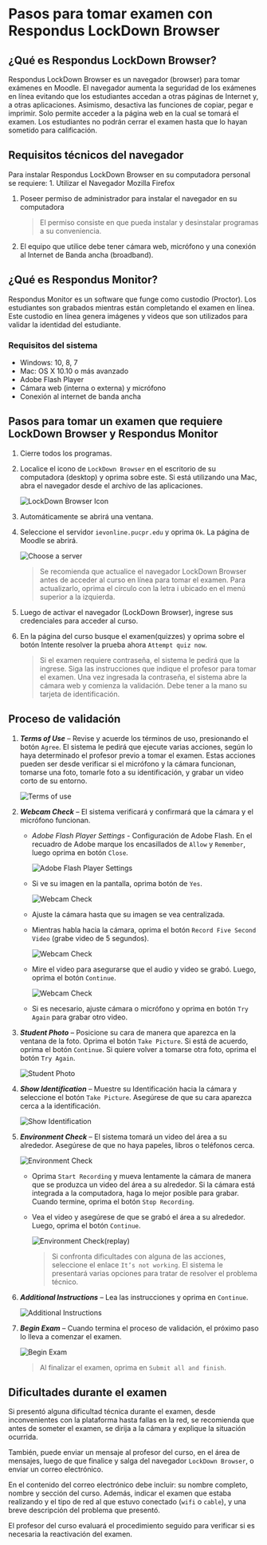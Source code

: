 # Pasos para tomar examen con Respondus LockDown Browser

## ¿Qué es Respondus LockDown Browser?

Respondus LockDown Browser es un navegador \(browser\) para tomar exámenes en Moodle. El navegador aumenta la seguridad de los exámenes en línea evitando que los estudiantes accedan a otras páginas de Internet y, a otras aplicaciones. Asimismo, desactiva las funciones de copiar, pegar e imprimir. Solo permite acceder a la página web en la cual se tomará el examen. Los estudiantes no podrán cerrar el examen hasta que lo hayan sometido para calificación.

## Requisitos técnicos del navegador

Para instalar Respondus LockDown Browser en su computadora personal se requiere: 1. Utilizar el Navegador Mozilla Firefox

1. Poseer permiso de administrador para instalar el navegador en su computadora

   > El permiso consiste en que pueda instalar y desinstalar programas a su conveniencia.

2. El equipo que utilice debe tener cámara web, micrófono y una conexión al Internet de Banda ancha \(broadband\).

## ¿Qué es Respondus Monitor?

Respondus Monitor es un software que funge como custodio \(Proctor\). Los estudiantes son grabados mientras están completando el examen en línea. Este custodio en línea genera imágenes y videos que son utilizados para validar la identidad del estudiante.

### Requisitos del sistema

* Windows: 10, 8, 7
* Mac: OS X 10.10 o más avanzado
* Adobe Flash Player
* Cámara web \(interna o externa\) y micrófono
* Conexión al internet de banda ancha

## Pasos para tomar un examen que requiere LockDown Browser y Respondus Monitor

1. Cierre todos los programas.
2. Localice el icono de `LockDown Browser` en el escritorio de su computadora \(desktop\) y oprima sobre este. Si está utilizando una Mac, abra el navegador desde el archivo de las aplicaciones.

   ![LockDown Browser Icon](../.gitbook/assets/lockdownicon.png)

3. Automáticamente se abrirá una ventana.
4. Seleccione el servidor `ievonline.pucpr.edu` y oprima `Ok`. La página de Moodle se abrirá.

   ![Choose a server](../.gitbook/assets/chooseserver.png)

   > Se recomienda que actualice el navegador LockDown Browser antes de acceder al curso en línea para tomar el examen. Para actualizarlo, oprima el círculo con la letra i ubicado en el menú superior a la izquierda.

5. Luego de activar el navegador \(LockDown Browser\), ingrese sus credenciales para acceder al curso.
6. En la página del curso busque el examen\(quizzes\) y oprima sobre el botón Intente resolver la prueba ahora `Attempt quiz now`.

   > Si el examen requiere contraseña, el sistema le pedirá que la ingrese. Siga las instrucciones que indique el profesor para tomar el examen. Una vez ingresada la contraseña, el sistema abre la cámara web y comienza la validación. Debe tener a la mano su tarjeta de identificación.

## Proceso de validación

1. _**Terms of Use**_ – Revise y acuerde los términos de uso, presionando el botón `Agree`. El sistema le pedirá que ejecute varias acciones, según lo haya determinado el profesor previo a tomar el examen. Estas acciones pueden ser desde verificar si el micrófono y la cámara funcionan, tomarse una foto, tomarle foto a su identificación, y grabar un video corto de su entorno.

   ![Terms of use](../.gitbook/assets/termsofuse.png)

2. _**Webcam Check**_ – El sistema verificará y confirmará que la cámara y el micrófono funcionan.
   * _Adobe Flash Player Settings_ - Configuración de Adobe Flash. En el recuadro de Adobe marque los encasillados de `Allow` y `Remember`, luego oprima en botón `Close`.

     ![Adobe Flash Player Settings](../.gitbook/assets/flashsettings.jpg)

   * Si ve su imagen en la pantalla, oprima botón de `Yes`.

     ![Webcam Check](../.gitbook/assets/webcamcheck01.png)

   * Ajuste la cámara hasta que su imagen se vea centralizada.
   * Mientras habla hacia la cámara, oprima el botón `Record Five Second Video` \(grabe video de 5 segundos\).

     ![Webcam Check](../.gitbook/assets/webcamcheck02.png)

   * Mire el video para asegurarse que el audio y video se grabó. Luego, oprima el botón `Continue`.

     ![Webcam Check](../.gitbook/assets/webcamcheck03.png)

   * Si es necesario, ajuste cámara o micrófono y oprima en botón `Try Again` para grabar otro video.
3. _**Student Photo**_ – Posicione su cara de manera que aparezca en la ventana de la foto. Oprima el botón `Take Picture`. Si está de acuerdo, oprima el botón `Continue`. Si quiere volver a tomarse otra foto, oprima el botón `Try Again`.

   ![Student Photo](../.gitbook/assets/studentphoto.png)

4. _**Show Identification**_ – Muestre su Identificación hacia la cámara y seleccione el botón `Take Picture`. Asegúrese de que su cara aparezca cerca a la identificación.

   ![Show Identification](../.gitbook/assets/showid.png)

5. _**Environment Check**_ – El sistema tomará un video del área a su alrededor. Asegúrese de que no haya papeles, libros o teléfonos cerca.

   ![Environment Check](../.gitbook/assets/envcheck01.png)

   * Oprima `Start Recording` y mueva lentamente la cámara de manera que se produzca un video del área a su alrededor. Si la cámara está integrada a la computadora, haga lo mejor posible para grabar. Cuando termine, oprima el botón `Stop Recording`.
   * Vea el video y asegúrese de que se grabó el área a su alrededor. Luego, oprima el botón `Continue`.

     ![Environment Check\(replay\)](../.gitbook/assets/envcheck02.png)

     > Si confronta dificultades con alguna de las acciones, seleccione el enlace `It’s not working`. El sistema le presentará varias opciones para tratar de resolver el problema técnico.

6. _**Additional Instructions**_ – Lea las instrucciones y oprima en `Continue`.

   ![Additional Instructions](../.gitbook/assets/addinstrucs.png)

7. _**Begin Exam**_ – Cuando termina el proceso de validación, el próximo paso lo lleva a comenzar el examen.

   ![Begin Exam](../.gitbook/assets/beginexam.png)

   > Al finalizar el examen, oprima en `Submit all and finish`.

## Dificultades durante el examen

Si presentó alguna dificultad técnica durante el examen, desde inconvenientes con la plataforma hasta fallas en la red, se recomienda que antes de someter el examen, se dirija a la cámara y explique la situación ocurrida.

También, puede enviar un mensaje al profesor del curso, en el área de mensajes, luego de que finalice y salga del navegador `LockDown Browser`, o enviar un correo electrónico.

En el contenido del correo electrónico debe incluir: su nombre completo, nombre y sección del curso. Además, indicar el examen que estaba realizando y el tipo de red al que estuvo conectado \(`wifi` o `cable`\), y una breve descripción del problema que presentó.

El profesor del curso evaluará el procedimiento seguido para verificar si es necesaria la reactivación del examen.

